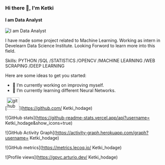 ### Hi there 👋, I'm Ketki 
#### I am Data Analyst
![I am Data Analyst](https://raw.githubusercontent.com/sagar-viradiya/sagar-viradiya/master/resources/banner.png)

I  have made some project related to Machine Learning. Working as intern in Develearn Data Science Institute. Looking Forword to learn more into this field.

Skills: PYTHON /SQL /STATISTICS /OPENCV /MACHINE LEARNING /WEB SCRAPING /DEEP LEARNING

Here are some ideas to get you started:

- 🔭 I’m currently working on improving myself. 
- 🌱 I’m currently learning different Neural Networks.


[<img src='https://cdn.jsdelivr.net/npm/simple-icons@3.0.1/icons/github.svg' alt='github' height='40'>](https://github.com/ Ketki_hodage)  

![GitHub stats](https://github-readme-stats.vercel.app/api?username= Ketki_hodage&show_icons=true)  

![GitHub Activity Graph](https://activity-graph.herokuapp.com/graph?username= Ketki_hodage)  

![GitHub metrics](https://metrics.lecoq.io/ Ketki_hodage)  

![Profile views](https://gpvc.arturio.dev/ Ketki_hodage)  


